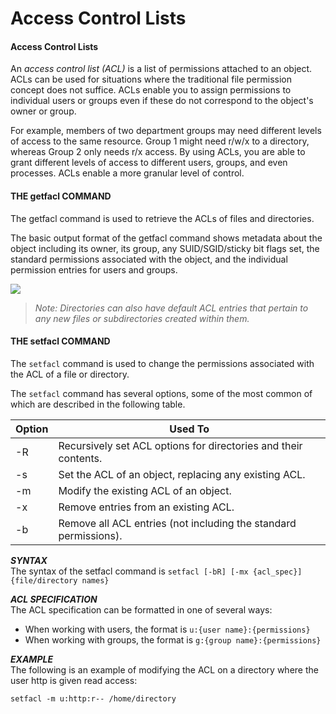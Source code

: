 # Access Control Lists

#### **Access Control Lists**

An _access control list (ACL)_ is a list of permissions attached to an object. ACLs can be used for situations where the traditional file permission concept does not suffice. ACLs enable you to assign permissions to individual users or groups even if these do not correspond to the object's owner or group.

For example, members of two department groups may need different levels of access to the same resource. Group 1 might need r/w/x to a directory, whereas Group 2 only needs r/x access. By using ACLs, you are able to grant different levels of access to different users, groups, and even processes. ACLs enable a more granular level of control.

#### **THE getfacl COMMAND**

The getfacl command is used to retrieve the ACLs of files and directories.

The basic output format of the getfacl command shows metadata about the object including its owner, its group, any SUID/SGID/sticky bit flags set, the standard permissions associated with the object, and the individual permission entries for users and groups.

![](03.%20Modul%20Managing%20Permissions%20and%20Ownership/img/getfactl.png)


> _Note: Directories can also have default ACL entries that pertain to any new files or subdirectories created within them._

#### **THE setfacl COMMAND**

The `setfacl` command is used to change the permissions associated with the ACL of a file or directory.

The `setfacl` command has several options, some of the most common of which are described in the following table.

Option | Used To
---- | ----
\-R | Recursively set ACL options for directories and their contents.
\-s | Set the ACL of an object, replacing any existing ACL.
\-m | Modify the existing ACL of an object.
\-x | Remove entries from an existing ACL.
\-b | Remove all ACL entries (not including the standard permissions).

  
**_SYNTAX_**  
The syntax of the setfacl command is `setfacl [-bR] [-mx {acl_spec}] {file/directory names}`

**_ACL SPECIFICATION_**  
The ACL specification can be formatted in one of several ways:

-   When working with users, the format is `u:{user name}:{permissions}`
-   When working with groups, the format is `g:{group name}:{permissions}`

**_EXAMPLE_**  
The following is an example of modifying the ACL on a directory where the user http is given read access:

`setfacl -m u:http:r-- /home/directory`